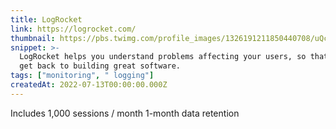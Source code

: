 ```yaml
---
title: LogRocket
link: https://logrocket.com/
thumbnail: https://pbs.twimg.com/profile_images/1326191211850440708/uQc_hHbU_400x400.jpg
snippet: >-
  LogRocket helps you understand problems affecting your users, so that you can
  get back to building great software.
tags: ["monitoring", " logging"]
createdAt: 2022-07-13T00:00:00.000Z
---
```

Includes 1,000 sessions / month
1-month data retention